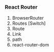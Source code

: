 ### React Router


1. BrowserRouter
2. Routes [Switch]
3. Route
4. Link 
4. path
5. react-router-dom

